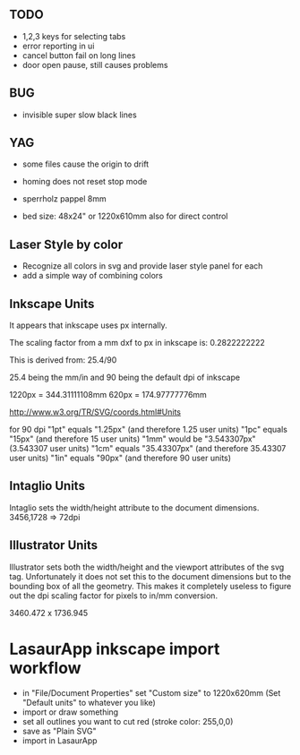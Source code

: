 
TODO
-----
- 1,2,3 keys for selecting tabs
- error reporting in ui
- cancel button fail on long lines
- door open pause, still causes problems

BUG
---
- invisible super slow black lines

YAG
----
- some files cause the origin to drift
- homing does not reset stop mode


- sperrholz pappel 8mm


- bed size: 48x24" or 1220x610mm
  also for direct control


Laser Style by color
--------------------

- Recognize all colors in svg and provide laser style panel for each
- add a simple way of combining colors



Inkscape Units
----------------

It appears that inkscape uses px internally.

The scaling factor from a mm dxf to px in inkscape is:
0.2822222222

This is derived from:
25.4/90

25.4 being the mm/in and
90 being the default dpi of inkscape

1220px = 344.31111108mm
620px = 174.97777776mm

http://www.w3.org/TR/SVG/coords.html#Units

for 90 dpi
"1pt" equals "1.25px" (and therefore 1.25 user units)
"1pc" equals "15px" (and therefore 15 user units)
"1mm" would be "3.543307px" (3.543307 user units)
"1cm" equals "35.43307px" (and therefore 35.43307 user units)
"1in" equals "90px" (and therefore 90 user units)


Intaglio Units
--------------
Intaglio sets the width/height attribute to the document dimensions.
3456,1728
=> 72dpi


Illustrator Units
-----------------

Illustrator sets both the width/height and the viewport attributes of the svg tag. Unfortunately it does not set this to the document dimensions but to the bounding box of all the geometry. This makes it completely useless to figure out the dpi scaling factor for pixels to in/mm conversion.

3460.472 x 1736.945



LasaurApp inkscape import workflow
===================================

- in "File/Document Properties" set "Custom size" to 1220x620mm
  (Set "Default units" to whatever you like)
- import or draw something
- set all outlines you want to cut red (stroke color: 255,0,0)
- save as "Plain SVG"
- import in LasaurApp



